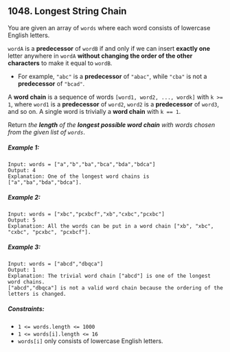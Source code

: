 ## 1048. Longest String Chain

You are given an array of ```words``` where each word consists of lowercase English letters.

```wordA``` is a **predecessor** of ```wordB``` if and only if we can insert **exactly one** letter anywhere in ```wordA``` **without changing the order of the other characters** to make it equal to ```wordB```.

* For example, ```"abc"``` is a **predecessor** of ```"abac"```, while ```"cba"``` is not a **predecessor** of ```"bcad"```.

A **word chain** is a sequence of words ```[word1, word2, ..., wordk]``` with ```k >= 1```, where ```word1``` is a **predecessor** of ```word2```, ```word2``` is a **predecessor** of ```word3```, and so on. A single word is trivially a **word chain** with ```k == 1```.

Return *the **length** of the **longest possible word chain** with words chosen from the given list of ```words```*.

##### Example 1:
```
Input: words = ["a","b","ba","bca","bda","bdca"]
Output: 4
Explanation: One of the longest word chains is ["a","ba","bda","bdca"].
```
##### Example 2:
```
Input: words = ["xbc","pcxbcf","xb","cxbc","pcxbc"]
Output: 5
Explanation: All the words can be put in a word chain ["xb", "xbc", "cxbc", "pcxbc", "pcxbcf"].
```
##### Example 3:
```
Input: words = ["abcd","dbqca"]
Output: 1
Explanation: The trivial word chain ["abcd"] is one of the longest word chains.
["abcd","dbqca"] is not a valid word chain because the ordering of the letters is changed.
```

##### Constraints:

* ```1 <= words.length <= 1000```
* ```1 <= words[i].length <= 16```
* ```words[i]``` only consists of lowercase English letters.